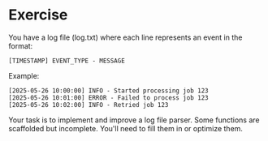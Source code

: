 # Exercise

You have a log file (log.txt) where each line represents an event in the format:
```
[TIMESTAMP] EVENT_TYPE - MESSAGE
```

Example: 
```
[2025-05-26 10:00:00] INFO - Started processing job 123
[2025-05-26 10:01:00] ERROR - Failed to process job 123
[2025-05-26 10:02:00] INFO - Retried job 123
```

Your task is to implement and improve a log file parser. Some functions are scaffolded but incomplete. You'll need to fill them in or optimize them.